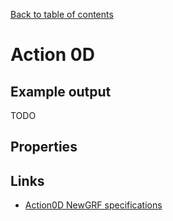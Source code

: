 [Back to table of contents](../index.md)

# Action 0D

## Example output

TODO

## Properties

## Links
- [Action0D NewGRF specifications](https://newgrf-specs.tt-wiki.net/wiki/ActionD)
